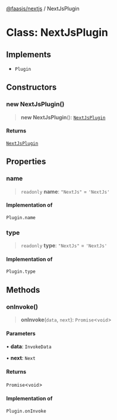 [@faasjs/nextjs](../README.md) / NextJsPlugin

# Class: NextJsPlugin

## Implements

- `Plugin`

## Constructors

### new NextJsPlugin()

> **new NextJsPlugin**(): [`NextJsPlugin`](NextJsPlugin.md)

#### Returns

[`NextJsPlugin`](NextJsPlugin.md)

## Properties

### name

> `readonly` **name**: `"NextJs"` = `'NextJs'`

#### Implementation of

`Plugin.name`

### type

> `readonly` **type**: `"NextJs"` = `'NextJs'`

#### Implementation of

`Plugin.type`

## Methods

### onInvoke()

> **onInvoke**(`data`, `next`): `Promise`\<`void`\>

#### Parameters

• **data**: `InvokeData`

• **next**: `Next`

#### Returns

`Promise`\<`void`\>

#### Implementation of

`Plugin.onInvoke`
